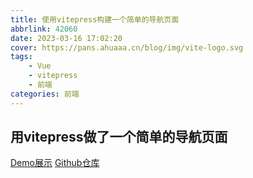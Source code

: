 ```yaml
---
title: 使用vitepress构建一个简单的导航页面
abbrlink: 42060
date: 2023-03-16 17:02:20
cover: https://pans.ahuaaa.cn/blog/img/vite-logo.svg
tags: 
    - Vue
    - vitepress
    - 前端
categories: 前端
---
```

## 用vitepress做了一个简单的导航页面 

[Demo展示](http://ww.ahuaaa.cn)
[Github仓库](https://github.com/ahua666/StarNavigation)